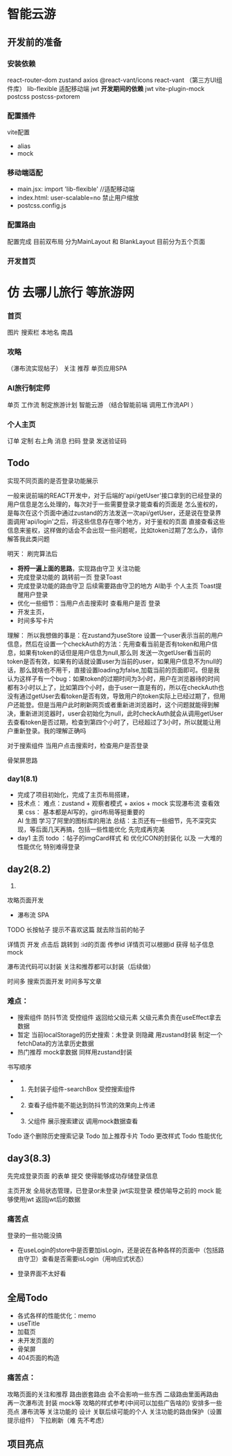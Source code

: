 # 智能云游

## 开发前的准备

### 安装依赖
react-router-dom zustand axios 
@react-vant/icons
react-vant （第三方UI组件库） lib-flexible  适配移动端
jwt
**开发期间的依赖**
jwt  vite-plugin-mock 
postcss postcss-pxtorem  
### 配置插件
vite配置
- alias
- mock
### 移动端适配
- main.jsx: import 'lib-flexible' //适配移动端
- index.html: user-scalable=no  禁止用户缩放
- postcss.config.js

### 配置路由
配置完成
目前双布局 分为MainLayout 和 BlankLayout
目前分为五个页面

### 开发首页

# 仿 去哪儿旅行 等旅游网

### 首页 
图片 搜索栏  本地名 南昌 
### 攻略 
（瀑布流实现帖子） 关注 推荐 单页应用SPA
### AI旅行制定师 
单页 工作流 制定旅游计划  智能云游 （结合智能前端 调用工作流API  ）
### 个人主页 
订单 定制 右上角 消息 扫码   登录  发送验证码

## Todo
实现不同页面的是否登录功能展示

一般来说前端的REACT开发中，对于后端的'api/getUser'接口拿到的已经登录的用户信息是怎么处理的，每次对于一些需要登录才能查看的页面是 怎么鉴权的，是每次在这个页面中通过zustand的方法发送一次api/getUser，还是说在登录界面调用'api/login'之后，将这些信息存在哪个地方，对于鉴权的页面 直接查看这些信息来鉴权，这样做的话会不会出现一些问题呢，比如token过期了怎么办，请你解答我此类问题

明天：
刷完算法后 
- **将捋一遍上面的思路**，实现路由守卫 关注功能
- 完成登录功能的 跳转前一页 登录Toast 
- 完成登录功能的路由守卫 后续需要路由守卫的地方 AI助手 个人主页 Toast提醒用户登录
- 优化一些细节：当用户点击搜索时 查看用户是否 登录
- 开发主页，
- 时间多写卡片

理解：
所以我想做的事是：在zustand为useStore 设置一个user表示当前的用户信息，然后在设置一个checkAuth的方法：先用查看当前是否有token和用户信息，如果有token的话但是用户信息为null,那么则 发送一次getUser看当前的token是否有效，如果有的话就设置user为当前的user，如果用户信息不为null的话，那么就啥也不用干，直接设置loading为false,加载当前的页面即可。但是我认为这样子有一个bug：如果token的过期时间为3小时，用户在浏览器待的时间都有3小时以上了，比如第四个小时，由于user一直是有的，所以在checkAuth也没有通过getUser去看token是否有效，导致用户的token实际上已经过期了，但用户还能登。但是当用户此时刷新网页或者重新进浏览器时，这个问题就能得到解决，重新进浏览器时，user会初始化为null，此时checkAuth就会从调用getUser去查看token是否过期，检查到第四个小时了，已经超过了3小时，所以就能让用户重新登录。我的理解正确吗


对于搜索组件 当用户点击搜索时，检查用户是否登录


骨架屏思路

  <!-- useEffect(() => {
    const checkAuth = async () => {
      try {
        // 如果内存中没有用户信息，但有token，尝试获取用户信息
        if (!user && localStorage.getItem('token')) {
          const currentUser = await authService.getCurrentUser()
          if (currentUser) {
            setUser(currentUser, localStorage.getItem('token'))
          }
        }
      } catch (error) {
        console.error('认证检查失败:', error)
        authService.logout()
      } finally {
        setLoading(false)
      }
    }

    checkAuth()
  }, [user, setUser])

  if (loading) {
    return <div>加载中...</div>
  }

  
  if (!isAuthenticated) {
    return <Navigate to="/login" replace />
  } -->


### day1(8.1)
- 完成了项目初始化，完成了主页布局搭建，
- 技术点：
难点：zustand + 观察者模式 + axios + mock 实现瀑布流 查看效果
css： 基本都是AI写的，gird布局等挺重要的  
AI 生图  学习了阿里的图标库的用法
总结：主页还有一些细节，先不深究实现，等后面几天再搞，包括一些性能优化
先完成再完美
- day1 主页 todo ：帖子的imgCard样式 和 优化ICON的封装化 以及 一大堆的性能优化 特别难得登录

## day2(8.2)
1. 
攻略页面开发
- 瀑布流 SPA

TODO 长按帖子 提示不喜欢这篇 就去除当前的帖子

详情页 开发 点击后 跳转到 :id的页面 传参id
详情页可以根据id 获得 帖子信息 mock

瀑布流代码可以封装 
关注和推荐都可以封装（后续做）

时间多 搜索页面开发
时间多写文章

### 难点：
- 搜索组件 防抖节流 受控组件 返回给父级元素 父级元素负责在useEffect拿去数据
- 暂定 当前localStorage的历史搜索：未登录 则隐藏  用zustand封装 制定一个fetchData的方法拿历史数据
- 热门推荐 mock拿数据 同样用zustand封装

书写顺序 
- 1. 先封装子组件-searchBox 受控搜索组件
- 2. 查看子组件能不能达到防抖节流的效果向上传递
- 3. 父组件 展示搜索建议 调用mock数据查看

Todo 逐个删除历史搜索记录
Todo 加上推荐卡片 
Todo 更改样式
Todo 性能优化

## day3(8.3)
先完成登录页面 的表单 提交 使得能够成功存储登录信息

主页开发
全局状态管理，已登录or未登录
jwt实现登录
模仿喻导之前的
mock 能够使用jwt 返回jwt后的数据



### 痛苦点
登录的一些功能没搞
- 在useLogin的store中是否要加isLogin，还是说在各种各样的页面中（包括路由守卫）查看是否需要isLogin（用响应式状态） 

- 登录界面不太好看

## 全局Todo
- 各式各样的性能优化：memo 
- useTitle
- 加载页
- 未开发页面的
- 骨架屏
- 404页面的构造

### 痛苦点：
攻略页面的关注和推荐 路由嵌套路由 会不会影响一些东西 二级路由里面再路由
再一次瀑布流 封装 mock等
攻略的样式参考(中间可以加些广告啥的)
安排多一些亮点 瀑布流等
关注功能的 设计 关联后续可能的个人
关注功能的路由保护（设置提示组件）
下拉刷新（难 先不考虑）

## 项目亮点
